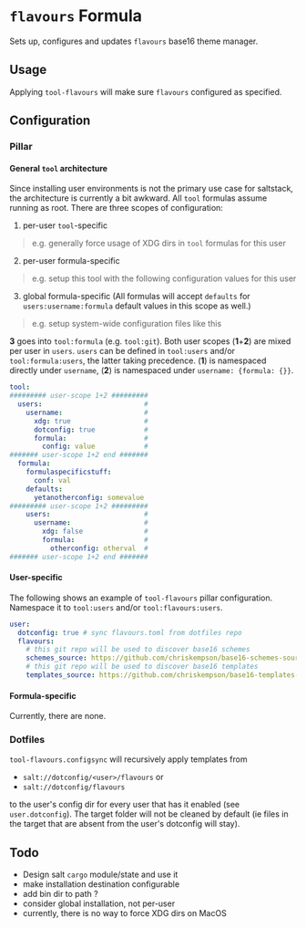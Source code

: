 # `flavours` Formula
Sets up, configures and updates `flavours` base16 theme manager.

## Usage
Applying `tool-flavours` will make sure `flavours` configured as specified.

## Configuration
### Pillar
#### General `tool` architecture
Since installing user environments is not the primary use case for saltstack, the architecture is currently a bit awkward. All `tool` formulas assume running as root. There are three scopes of configuration:
1. per-user `tool`-specific
  > e.g. generally force usage of XDG dirs in `tool` formulas for this user
2. per-user formula-specific
  > e.g. setup this tool with the following configuration values for this user
3. global formula-specific (All formulas will accept `defaults` for `users:username:formula` default values in this scope as well.)
  > e.g. setup system-wide configuration files like this

**3** goes into `tool:formula` (e.g. `tool:git`). Both user scopes (**1**+**2**) are mixed per user in `users`. `users` can be defined in `tool:users` and/or `tool:formula:users`, the latter taking precedence. (**1**) is namespaced directly under `username`, (**2**) is namespaced under `username: {formula: {}}`.

```yaml
tool:
######### user-scope 1+2 #########
  users:                         #
    username:                    #
      xdg: true                  #
      dotconfig: true            #
      formula:                   #
        config: value            #
####### user-scope 1+2 end #######
  formula:
    formulaspecificstuff:
      conf: val
    defaults:
      yetanotherconfig: somevalue
######### user-scope 1+2 #########
    users:                       #
      username:                  #
        xdg: false               #
        formula:                 #
          otherconfig: otherval  #
####### user-scope 1+2 end #######
```

#### User-specific
The following shows an example of `tool-flavours` pillar configuration. Namespace it to `tool:users` and/or `tool:flavours:users`.
```yaml
user:
  dotconfig: true # sync flavours.toml from dotfiles repo
  flavours:
    # this git repo will be used to discover base16 schemes
    schemes_source: https://github.com/chriskempson/base16-schemes-source.git
    # this git repo will be used to discover base16 templates
    templates_source: https://github.com/chriskempson/base16-templates-source.git
```

#### Formula-specific
Currently, there are none.

### Dotfiles
`tool-flavours.configsync` will recursively apply templates from

- `salt://dotconfig/<user>/flavours` or
- `salt://dotconfig/flavours`

to the user's config dir for every user that has it enabled (see `user.dotconfig`). The target folder will not be cleaned by default (ie files in the target that are absent from the user's dotconfig will stay).

## Todo
* Design salt `cargo` module/state and use it
* make installation destination configurable
* add bin dir to path ?
* consider global installation, not per-user
* currently, there is no way to force XDG dirs on MacOS
